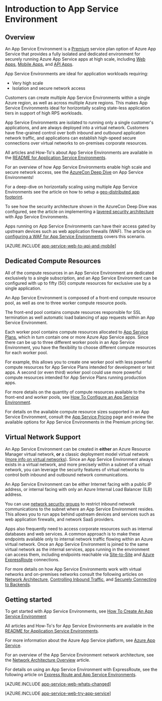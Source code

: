 <properties
    pageTitle="Introduction to App Service Environment"
    description="Learn about the App Service Environment feature that provides secure, VNet-joined, dedicated scale units for running all of your apps."
    services="app-service"
    documentationcenter=""
    author="stefsch"
    manager="wpickett"
    editor="" />
<tags
    ms.assetid="78e6d4f5-da46-4eb5-a632-b5fdc17d2394"
    ms.service="app-service"
    ms.workload="na"
    ms.tgt_pltfrm="na"
    ms.devlang="na"
    ms.topic="article"
    ms.date="10/04/2016"
    wacn.date=""
    ms.author="stefsch" />

# Introduction to App Service Environment
## Overview
An App Service Environment is a [Premium][PremiumTier] service plan option of Azure App Service that provides a fully isolated and dedicated environment for securely running Azure App Service apps at high scale, including [Web Apps][WebApps], [Mobile Apps][MobileApps], and [API Apps][APIApps].  

App Service Environments are ideal for application workloads requiring:

* Very high scale
* Isolation and secure network access

Customers can create multiple App Service Environments within a single Azure region, as well as across multiple Azure regions.  This makes App Service Environments ideal for horizontally scaling state-less application tiers in support of high RPS workloads.

App Service Environments are isolated to running only a single customer's applications, and are always deployed into a virtual network.  Customers have fine-grained control over both inbound and outbound application network traffic, and applications can establish high-speed secure connections over virtual networks to on-premises corporate resources.

All articles and How-To's about App Service Environments are available in the [README for Application Service Environments](/documentation/articles/app-service-app-service-environments-readme/).

For an overview of how App Service Environments enable high scale and secure network access, see the [AzureCon Deep Dive][AzureConDeepDive] on App Service Environments!

For a deep-dive on horizontally scaling using multiple App Service Environments see the article on how to setup a [geo-distributed app footprint][GeodistributedAppFootprint].

To see how the security architecture shown in the AzureCon Deep Dive was configured, see the article on implementing a [layered security architecture](/documentation/articles/app-service-app-service-environment-layered-security/) with App Service Environments.

Apps running on App Service Environments can have their access gated by upstream devices such as web application firewalls (WAF).  The article on [configuring a WAF for App Service Environments](/documentation/articles/app-service-app-service-environment-web-application-firewall/) covers this scenario. 

[AZURE.INCLUDE [app-service-web-to-api-and-mobile](../../includes/app-service-web-to-api-and-mobile.md)]

## Dedicated Compute Resources
All of the compute resources in an App Service Environment are dedicated exclusively to a single subscription, and an App Service Environment can be configured with up to fifty (50) compute resources for exclusive use by a single application.

An App Service Environment is composed of a front-end compute resource pool, as well as one to three worker compute resource pools. 

The front-end pool contains compute resources responsible for SSL termination as well automatic load balancing of app requests within an App Service Environment. 

Each worker pool contains compute resources allocated to [App Service Plans][AppServicePlan], which in turn contain one or more Azure App Service apps.  Since there can be up to three different worker pools in an App Service Environment, you have the flexibility to choose different compute resources for each worker pool.  

For example, this allows you to create one worker pool with less powerful compute resources for App Service Plans intended for development or test apps.  A second (or even third) worker pool could use more powerful compute resources intended for App Service Plans running production apps.

For more details on the quantity of compute resources available to the front-end and worker pools, see [How To Configure an App Service Environment][HowToConfigureanAppServiceEnvironment].  

For details on the available compute resource sizes supported in an App Service Environment, consult the [App Service Pricing][AppServicePricing] page and review the available options for App Service Environments in the Premium pricing tier.

## Virtual Network Support
An App Service Environment can be created in **either** an Azure Resource Manager virtual network, **or** a classic deployment model virtual network ([more info on virtual networks][MoreInfoOnVirtualNetworks]).  Since an App Service Environment always exists in a virtual network, and more precisely within a subnet of a virtual network, you can leverage the security features of virtual networks to control both inbound and outbound network communications.  

An App Service Environment can be either Internet facing with a public IP address, or internal facing with only an Azure Internal Load Balancer (ILB) address.

You can use [network security groups][NetworkSecurityGroups] to restrict inbound network communications to the subnet where an App Service Environment resides.  This allows you to run apps behind upstream devices and services such as web application firewalls, and network SaaS providers.

Apps also frequently need to access corporate resources such as internal databases and web services.  A common approach is to make these endpoints available only to internal network traffic flowing within an Azure virtual network.  Once an App Service Environment is joined to the same virtual network as the internal services, apps running in the environment can access them, including endpoints reachable via [Site-to-Site][SiteToSite] and [Azure ExpressRoute][ExpressRoute] connections.

For more details on how App Service Environments work with virtual networks and on-premises networks consult the following articles on [Network Architecture][NetworkArchitectureOverview], [Controlling Inbound Traffic][ControllingInboundTraffic], and [Securely Connecting to Backends][SecurelyConnectingToBackends]. 

## Getting started
To get started with App Service Environments, see [How To Create An App Service Environment][HowToCreateAnAppServiceEnvironment]

All articles and How-To's for App Service Environments are available in the [README for Application Service Environments](/documentation/articles/app-service-app-service-environments-readme/).

For more information about the Azure App Service platform, see [Azure App Service][AzureAppService].

For an overview of the App Service Environment network architecture, see the [Network Architecture Overview][NetworkArchitectureOverview] article.

For details on using an App Service Environment with ExpressRoute, see the following article on [Express Route and App Service Environments][NetworkConfigDetailsForExpressRoute].

[AZURE.INCLUDE [app-service-web-whats-changed](../../includes/app-service-web-whats-changed.md)]

[AZURE.INCLUDE [app-service-web-try-app-service](../../includes/app-service-web-try-app-service.md)]

<!-- LINKS -->
[PremiumTier]: /pricing/overview/app-service/
[MoreInfoOnVirtualNetworks]: /documentation/articles/virtual-networks-faq/
[AppServicePlan]: /documentation/articles/azure-web-sites-web-hosting-plans-in-depth-overview/
[HowToCreateAnAppServiceEnvironment]: /documentation/articles/app-service-web-how-to-create-an-app-service-environment/
[AzureAppService]: /documentation/articles/app-service-value-prop-what-is/
[WebApps]: /documentation/articles/app-service-web-overview/
[MobileApps]: /documentation/articles/app-service-mobile-value-prop-preview/
[APIApps]: /documentation/articles/app-service-api-apps-why-best-platform/
[LogicApps]: /documentation/articles/app-service-logic-what-are-logic-apps/
[AzureConDeepDive]:  https://azure.microsoft.com/documentation/videos/azurecon-2015-deploying-highly-scalable-and-secure-web-and-mobile-apps/
[GeodistributedAppFootprint]:  /documentation/articles/app-service-app-service-environment-geo-distributed-scale/
[NetworkSecurityGroups]: /documentation/articles/virtual-networks-nsg/
[SiteToSite]: /documentation/articles/vpn-gateway-site-to-site-create/
[ExpressRoute]: http://azure.microsoft.com/services/expressroute/
[HowToConfigureanAppServiceEnvironment]:  /documentation/articles/app-service-web-configure-an-app-service-environment/
[ControllingInboundTraffic]:  /documentation/articles/app-service-app-service-environment-control-inbound-traffic/
[SecurelyConnectingToBackends]:  /documentation/articles/app-service-app-service-environment-securely-connecting-to-backend-resources/
[NetworkArchitectureOverview]:  /documentation/articles/app-service-app-service-environment-network-architecture-overview/
[NetworkConfigDetailsForExpressRoute]:  /documentation/articles/app-service-app-service-environment-network-configuration-expressroute/
[AppServicePricing]: /pricing/overview/app-service/ 

<!-- IMAGES -->


